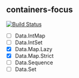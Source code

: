 ## containers-focus

[![Build Status](https://travis-ci.org/mitchellwrosen/containers-focus.svg?branch=master)](https://travis-ci.org/mitchellwrosen/containers-focus)

- [ ] Data.IntMap
- [ ] Data.IntSet
- [x] Data.Map.Lazy
- [x] Data.Map.Strict
- [ ] Data.Sequence
- [ ] Data.Set
